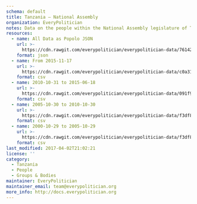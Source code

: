 ```yaml
---
schema: default
title: Tanzania — National Assembly
organization: EveryPolitician
notes: Data on the people within the National Assembly legislature of Tanzania.
resources:
  - name: All Data as Popolo JSON
    url: >-
      https://cdn.rawgit.com/everypolitician/everypolitician-data/7614274ae83acc181c1a1d76d968f42c8883fa1e/data/Tanzania/Assembly/ep-popolo-v1.0.json
    format: json
  - name: From 2015-11-17
    url: >-
      https://cdn.rawgit.com/everypolitician/everypolitician-data/c0a318d8382608dc38786996505652013cf85a47/data/Tanzania/Assembly/term-5.csv
    format: csv
  - name: 2010-10-31 to 2015-06-18
    url: >-
      https://cdn.rawgit.com/everypolitician/everypolitician-data/091f999db7769fc7932c206be09b6693dd02dd37/data/Tanzania/Assembly/term-4.csv
    format: csv
  - name: 2005-10-30 to 2010-10-30
    url: >-
      https://cdn.rawgit.com/everypolitician/everypolitician-data/f3df858daf0e678803087642de71cbf1c38b4936/data/Tanzania/Assembly/term-3.csv
    format: csv
  - name: 2000-10-29 to 2005-10-29
    url: >-
      https://cdn.rawgit.com/everypolitician/everypolitician-data/f3df858daf0e678803087642de71cbf1c38b4936/data/Tanzania/Assembly/term-2.csv
    format: csv
last_modified: 2017-04-02T21:02:21
license: ''
category:
  - Tanzania
  - People
  - Groups & Bodies
maintainer: EveryPolitician
maintainer_email: team@everypolitician.org
more_info: http://docs.everypolitician.org
---
```


